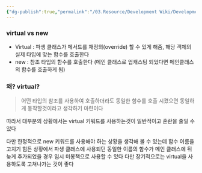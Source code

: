 ```yaml
---
{"dg-publish":true,"permalink":"/03.Resource/Development Wiki/Development Wiki (Sources)/CSharp 파생 메서드에는 가급적 virtual 키워드를 사용하자/","noteIcon":"","created":"2024-11-10T15:00:05.000+09:00","updated":"2025-07-19T22:58:36.959+09:00"}
---
```


### virtual vs new

* Virtual : 파생 클래스가 메서드를 재정의(override) 할 수 있게 해줌, 해당 객체의 실제 타입에 맞는 함수를 호출한다
* new : 참조 타입의 함수를 호출한다 (메인 클래스로 업캐스팅 되었다면 메인클래스의 함수를 호출하게 됨)

### 왜? virtual?
 > 어떤 타입의 참조를 사용하여 호출하더라도 동일한 함수를 호출 시켰으면 동일하게 동작할것이라고 생각하기 마련이다

 따라서 대부분의 상황에서는 virtual 키워드를 사용하는것이 일반적이고 혼란을 줄일 수 있다

다만 한정적으로 new 키워드를 사용해야 하는 상황을 생각해 볼 수 있는데 함수 이름을 고치기 힘든 상황에서 파생 클래스에 사용되던 동일한 이름의 함수가 메인 클래스에 뒤늦게 추가되었을 경우 임시 미봉책으로 사용할 수 있다 다만 장기적으로는 virtual을 사용하도록 고쳐나가는 것이 좋다 